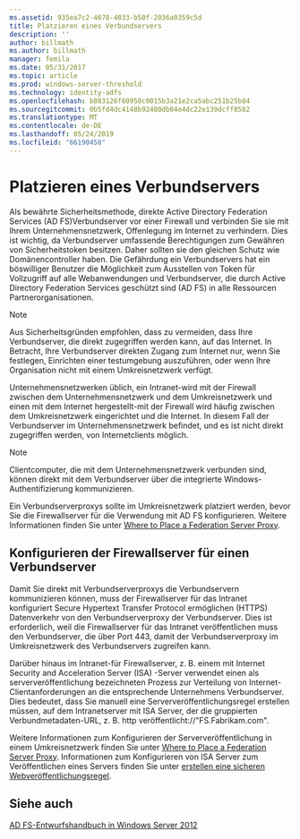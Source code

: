 ```yaml
---
ms.assetid: 935ea7c2-4678-4033-b50f-2036a0359c5d
title: Platzieren eines Verbundservers
description: ''
author: billmath
ms.author: billmath
manager: femila
ms.date: 05/31/2017
ms.topic: article
ms.prod: windows-server-threshold
ms.technology: identity-adfs
ms.openlocfilehash: b883126f60950c0015b3a21e2ca5abc251b25b84
ms.sourcegitcommit: 0b5fd4dc4148b92480db04e4dc22e139dcff8582
ms.translationtype: MT
ms.contentlocale: de-DE
ms.lasthandoff: 05/24/2019
ms.locfileid: "66190458"
---
```

# <a name="where-to-place-a-federation-server"></a>Platzieren eines Verbundservers

Als bewährte Sicherheitsmethode, direkte Active Directory Federation Services \(AD FS\)Verbundserver vor einer Firewall und verbinden Sie sie mit Ihrem Unternehmensnetzwerk, Offenlegung im Internet zu verhindern. Dies ist wichtig, da Verbundserver umfassende Berechtigungen zum Gewähren von Sicherheitstoken besitzen. Daher sollten sie den gleichen Schutz wie Domänencontroller haben. Die Gefährdung ein Verbundservers hat ein böswilliger Benutzer die Möglichkeit zum Ausstellen von Token für Vollzugriff auf alle Webanwendungen und Verbundserver, die durch Active Directory Federation Services geschützt sind \(AD FS\) in alle Ressourcen Partnerorganisationen.  
  
> [!NOTE]  
> Aus Sicherheitsgründen empfohlen, dass zu vermeiden, dass Ihre Verbundserver, die direkt zugegriffen werden kann, auf das Internet. In Betracht, Ihre Verbundserver direkten Zugang zum Internet nur, wenn Sie festlegen, Einrichten einer testumgebung auszuführen, oder wenn Ihre Organisation nicht mit einem Umkreisnetzwerk verfügt.  
  
Unternehmensnetzwerken üblich, ein Intranet\-wird mit der Firewall zwischen dem Unternehmensnetzwerk und dem Umkreisnetzwerk und einen mit dem Internet hergestellt\-mit der Firewall wird häufig zwischen dem Umkreisnetzwerk eingerichtet und die Internet. In diesem Fall der Verbundserver im Unternehmensnetzwerk befindet, und es ist nicht direkt zugegriffen werden, von Internetclients möglich.  
  
> [!NOTE]  
> Clientcomputer, die mit dem Unternehmensnetzwerk verbunden sind, können direkt mit dem Verbundserver über die integrierte Windows-Authentifizierung kommunizieren.  
  
Ein Verbundserverproxys sollte im Umkreisnetzwerk platziert werden, bevor Sie die Firewallserver für die Verwendung mit AD FS konfigurieren. Weitere Informationen finden Sie unter [Where to Place a Federation Server Proxy](Where-to-Place-a-Federation-Server-Proxy.md).  
  
## <a name="configuring-your-firewall-servers-for-a-federation-server"></a>Konfigurieren der Firewallserver für einen Verbundserver  
Damit Sie direkt mit Verbundserverproxys die Verbundservern kommunizieren können, muss der Firewallserver für das Intranet konfiguriert Secure Hypertext Transfer Protocol ermöglichen \(HTTPS\) Datenverkehr von den Verbundserverproxy der Verbundserver. Dies ist erforderlich, weil die Firewallserver für das Intranet veröffentlichen muss den Verbundserver, die über Port 443, damit der Verbundserverproxy im Umkreisnetzwerk des Verbundservers zugreifen kann.  
  
Darüber hinaus im Intranet\-für Firewallserver, z. B. einem mit Internet Security and Acceleration Server \(ISA\) -Server verwendet einen als serververöffentlichung bezeichneten Prozess zur Verteilung von Internet-Clientanforderungen an die entsprechende Unternehmens Verbundserver. Dies bedeutet, dass Sie manuell eine Serververöffentlichungsregel erstellen müssen, auf dem Intranetserver mit ISA Server, der die gruppierten Verbundmetadaten-URL, z. B. http veröffentlicht:\/\/"FS.Fabrikam.com".  
  
Weitere Informationen zum Konfigurieren der Serververöffentlichung in einem Umkreisnetzwerk finden Sie unter [Where to Place a Federation Server Proxy](Where-to-Place-a-Federation-Server-Proxy.md). Informationen zum Konfigurieren von ISA Server zum Veröffentlichen eines Servers finden Sie unter [erstellen eine sicheren Webveröffentlichungsregel](https://go.microsoft.com/fwlink/?LinkId=75182).  
  
## <a name="see-also"></a>Siehe auch
[AD FS-Entwurfshandbuch in Windows Server 2012](AD-FS-Design-Guide-in-Windows-Server-2012.md)
